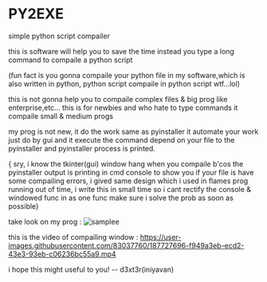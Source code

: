 # PY2EXE
simple python script compailer

this is software will help you to save the time instead
you type a long command to compaile a python script

(fun fact is you gonna compaile your python file in my software,which is also written in python,
 python script compaile in python script wtf...lol)

this is not gonna help you to compaile complex files & big prog like enterprise,etc...
this is for newbies and who hate to type commands
it compaile small & medium progs

my prog is not new, it do the work same as pyinstaller
it automate your work just do by gui and it execute the command
depend on your file to the pyinstaller and pyinstaller process is 
printed.

{ sry, i know the tkinter(gui) window hang when you compaile
  b'cos the pyinstaller output is printing in cmd console to
  show you if your file is have some compailing errors, i gived
  same design which i used in flames prog running out of time, 
  i write this in small time so i cant rectify the console &
  windowed func in as one func make sure i solve the prob 
  as soon as possible}

take look on my prog :
![samplee](https://user-images.githubusercontent.com/83037760/187727293-fcf66214-f924-4b6a-a03a-4156185db38e.PNG)

this is the video of compailing window :
https://user-images.githubusercontent.com/83037760/187727696-f949a3eb-ecd2-43e3-93eb-c06236bc55a9.mp4

i hope this might useful to you!
-- d3xt3r(iniyavan)
